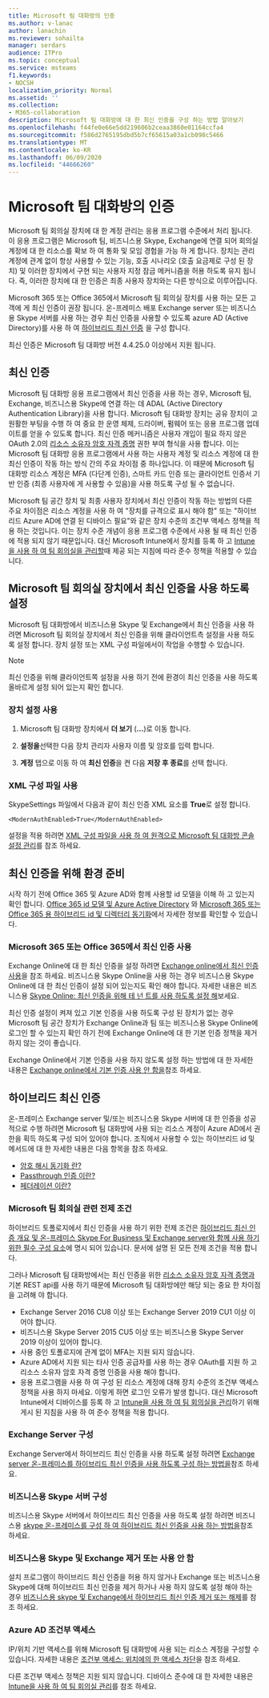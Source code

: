 ```yaml
---
title: Microsoft 팀 대화방의 인증
ms.author: v-lanac
author: lanachin
ms.reviewer: sohailta
manager: serdars
audience: ITPro
ms.topic: conceptual
ms.service: msteams
f1.keywords:
- NOCSH
localization_priority: Normal
ms.assetid: ''
ms.collection:
- M365-collaboration
description: Microsoft 팀 대화방에 대 한 최신 인증을 구성 하는 방법 알아보기
ms.openlocfilehash: f44fe0e66e5dd219606b2ceaa3860e01164ccfa4
ms.sourcegitcommit: f586d2765195dbd5b7cf65615a03a1cb098c5466
ms.translationtype: MT
ms.contentlocale: ko-KR
ms.lasthandoff: 06/09/2020
ms.locfileid: "44666260"
---
```

# <a name="authentication-in-microsoft-teams-rooms"></a>Microsoft 팀 대화방의 인증

Microsoft 팀 회의실 장치에 대 한 계정 관리는 응용 프로그램 수준에서 처리 됩니다. 이 응용 프로그램은 Microsoft 팀, 비즈니스용 Skype, Exchange에 연결 되어 회의실 계정에 대 한 리소스를 확보 하 여 통화 및 모임 경험을 가능 하 게 합니다. 장치는 관리 계정에 관계 없이 항상 사용할 수 있는 기능, 호출 시나리오 (호출 요금제로 구성 된 장치) 및 이러한 장치에서 구현 되는 사용자 지정 잠금 메커니즘을 허용 하도록 유지 됩니다. 즉, 이러한 장치에 대 한 인증은 최종 사용자 장치와는 다른 방식으로 이루어집니다.  

Microsoft 365 또는 Office 365에서 Microsoft 팀 회의실 장치를 사용 하는 모든 고객에 게 최신 인증이 권장 됩니다. 온-프레미스 배포 Exchange server 또는 비즈니스용 Skype 서버를 사용 하는 경우 최신 인증을 사용할 수 있도록 azure AD (Active Directory)를 사용 하 여 [하이브리드 최신 인증](https://docs.microsoft.com/office365/enterprise/hybrid-modern-auth-overview) 을 구성 합니다.

최신 인증은 Microsoft 팀 대화방 버전 4.4.25.0 이상에서 지원 됩니다.

## <a name="modern-authentication"></a>최신 인증

Microsoft 팀 대화방 응용 프로그램에서 최신 인증을 사용 하는 경우, Microsoft 팀, Exchange, 비즈니스용 Skype에 연결 하는 데 ADAL (Active Directory Authentication Library)을 사용 합니다. Microsoft 팀 대화방 장치는 공유 장치이 고 원활한 부팅을 수행 하 여 중요 한 운영 체제, 드라이버, 펌웨어 또는 응용 프로그램 업데이트를 얻을 수 있도록 합니다. 최신 인증 메커니즘은 사용자 개입이 필요 하지 않은 OAuth 2.0의 [리소스 소유자 암호 자격 증명](https://tools.ietf.org/html/rfc6749#section-1.3.3) 권한 부여 형식을 사용 합니다. 이는 Microsoft 팀 대화방 응용 프로그램에서 사용 하는 사용자 계정 및 리소스 계정에 대 한 최신 인증이 작동 하는 방식 간의 주요 차이점 중 하나입니다. 이 때문에 Microsoft 팀 대화방 리소스 계정은 MFA (다단계 인증), 스마트 카드 인증 또는 클라이언트 인증서 기반 인증 (최종 사용자에 게 사용할 수 있음)을 사용 하도록 구성 될 수 없습니다.

Microsoft 팀 공간 장치 및 최종 사용자 장치에서 최신 인증이 작동 하는 방법의 다른 주요 차이점은 리소스 계정을 사용 하 여 "장치를 규격으로 표시 해야 함" 또는 "하이브리드 Azure AD에 연결 된 디바이스 필요"와 같은 장치 수준의 조건부 액세스 정책을 적용 하는 것입니다. 이는 장치 수준 개념이 응용 프로그램 수준에서 사용 될 때 최신 인증에 적용 되지 않기 때문입니다. 대신 Microsoft Intune에서 장치를 등록 하 고 [Intune을 사용 하 여 팀 회의실을 관리할](https://techcommunity.microsoft.com/t5/intune-customer-success/managing-teams-meeting-rooms-with-intune/ba-p/1069230)때 제공 되는 지침에 따라 준수 정책을 적용할 수 있습니다.

## <a name="enable-modern-authentication-on-a-microsoft-teams-rooms-device"></a>Microsoft 팀 회의실 장치에서 최신 인증을 사용 하도록 설정

Microsoft 팀 대화방에서 비즈니스용 Skype 및 Exchange에서 최신 인증을 사용 하려면 Microsoft 팀 회의실 장치에서 최신 인증을 위해 클라이언트측 설정을 사용 하도록 설정 합니다. 장치 설정 또는 XML 구성 파일에서이 작업을 수행할 수 있습니다.

> [!NOTE]
> 최신 인증을 위해 클라이언트쪽 설정을 사용 하기 전에 환경이 최신 인증을 사용 하도록 올바르게 설정 되어 있는지 확인 합니다.

### <a name="using-device-settings"></a>장치 설정 사용

1. Microsoft 팀 대화방 장치에서 **더 보기** (**...**)로 이동 합니다.
    
2. **설정을**선택한 다음 장치 관리자 사용자 이름 및 암호를 입력 합니다.
3. **계정** 탭으로 이동 하 여 **최신 인증**을 켠 다음 **저장 후 종료**를 선택 합니다.

### <a name="using-the-xml-config-file"></a>XML 구성 파일 사용

SkypeSettings 파일에서 다음과 같이 최신 인증 XML 요소를 **True**로 설정 합니다.

```
<ModernAuthEnabled>True</ModernAuthEnabled>
```

설정을 적용 하려면 [XML 구성 파일을 사용 하 여 원격으로 Microsoft 팀 대화방 콘솔 설정 관리](xml-config-file.md)를 참조 하세요.

## <a name="prepare-your-environment-for-modern-authentication"></a>최신 인증을 위해 환경 준비

시작 하기 전에 Office 365 및 Azure AD와 함께 사용할 id 모델을 이해 하 고 있는지 확인 합니다. [Office 365 id 모델 및 Azure Active Directory](https://docs.microsoft.com/Office365/Enterprise/about-office-365-identity) 와 [Microsoft 365 또는 Office 365 용 하이브리드 id 및 디렉터리 동기화](https://docs.microsoft.com/Office365/Enterprise/plan-for-directory-synchronization)에서 자세한 정보를 확인할 수 있습니다.

### <a name="enable-modern-authentication-in-microsoft-365-or-office-365"></a>Microsoft 365 또는 Office 365에서 최신 인증 사용

Exchange Online에 대 한 최신 인증을 설정 하려면 [Exchange online에서 최신 인증 사용](https://docs.microsoft.com/exchange/clients-and-mobile-in-exchange-online/enable-or-disable-modern-authentication-in-exchange-online)을 참조 하세요. 비즈니스용 Skype Online을 사용 하는 경우 비즈니스용 Skype Online에 대 한 최신 인증이 설정 되어 있는지도 확인 해야 합니다. 자세한 내용은 비즈니스용 [Skype Online: 최신 인증을 위해 테 넌 트를 사용 하도록 설정 해](https://aka.ms/SkypeModernAuth)보세요.

최신 인증 설정이 켜져 있고 기본 인증을 사용 하도록 구성 된 장치가 없는 경우 Microsoft 팀 공간 장치가 Exchange Online과 팀 또는 비즈니스용 Skype Online에 로그인 할 수 있는지 확인 하기 전에 Exchange Online에 대 한 기본 인증 정책을 제거 하지 않는 것이 좋습니다.

Exchange Online에서 기본 인증을 사용 하지 않도록 설정 하는 방법에 대 한 자세한 내용은 [Exchange online에서 기본 인증 사용 안 함을](https://docs.microsoft.com/exchange/clients-and-mobile-in-exchange-online/disable-basic-authentication-in-exchange-online)참조 하세요.

## <a name="hybrid-modern-authentication"></a>하이브리드 최신 인증

온-프레미스 Exchange server 및/또는 비즈니스용 Skype 서버에 대 한 인증을 성공적으로 수행 하려면 Microsoft 팀 대화방에 사용 되는 리소스 계정이 Azure AD에서 권한을 획득 하도록 구성 되어 있어야 합니다. 조직에서 사용할 수 있는 하이브리드 id 및 메서드에 대 한 자세한 내용은 다음 항목을 참조 하세요. 

- [암호 해시 동기화 란?](https://docs.microsoft.com/azure/active-directory/hybrid/whatis-phs)
- [Passthrough 인증 이란?](https://docs.microsoft.com/azure/active-directory/hybrid/how-to-connect-pta)
- [페더레이션 이란?](https://docs.microsoft.com/azure/active-directory/hybrid/whatis-fed)

### <a name="prerequisites-specific-to-microsoft-teams-rooms"></a>Microsoft 팀 회의실 관련 전제 조건

하이브리드 토폴로지에서 최신 인증을 사용 하기 위한 전제 조건은 [하이브리드 최신 인증 개요 및 온-프레미스 Skype For Business 및 Exchange server와 함께 사용 하기 위한 필수 구성 요소](https://docs.microsoft.com/office365/enterprise/hybrid-modern-auth-overview)에 명시 되어 있습니다. 문서에 설명 된 모든 전제 조건을 적용 합니다.

그러나 Microsoft 팀 대화방에서는 최신 인증을 위한 [리소스 소유자 암호 자격 증명과](https://tools.ietf.org/html/rfc6749#section-1.3.3) 기본 REST api를 사용 하기 때문에 Microsoft 팀 대화방에만 해당 되는 중요 한 차이점을 고려해 야 합니다.

- Exchange Server 2016 CU8 이상 또는 Exchange Server 2019 CU1 이상 이어야 합니다.
- 비즈니스용 Skype Server 2015 CU5 이상 또는 비즈니스용 Skype Server 2019 이상이 있어야 합니다.
- 사용 중인 토폴로지에 관계 없이 MFA는 지원 되지 않습니다.
- Azure AD에서 지원 되는 타사 인증 공급자를 사용 하는 경우 OAuth를 지원 하 고 리소스 소유자 암호 자격 증명 인증을 사용 해야 합니다.
- 응용 프로그램을 사용 하 여 구성 된 리소스 계정에 대해 장치 수준의 조건부 액세스 정책을 사용 하지 마세요. 이렇게 하면 로그인 오류가 발생 합니다. 대신 Microsoft Intune에서 디바이스를 등록 하 고 [Intune을 사용 하 여 팀 회의실을 관리](https://techcommunity.microsoft.com/t5/intune-customer-success/managing-teams-meeting-rooms-with-intune/ba-p/1069230)하기 위해 게시 된 지침을 사용 하 여 준수 정책을 적용 합니다.

### <a name="configure-exchange-server"></a>Exchange Server 구성

Exchange Server에서 하이브리드 최신 인증을 사용 하도록 설정 하려면 [Exchange server 온-프레미스를 하이브리드 최신 인증을 사용 하도록 구성 하는 방법을](https://docs.microsoft.com/Office365/Enterprise/configure-exchange-server-for-hybrid-modern-authentication)참조 하세요.

### <a name="configure-skype-for-business-server"></a>비즈니스용 Skype 서버 구성

비즈니스용 Skype 서버에서 하이브리드 최신 인증을 사용 하도록 설정 하려면 비즈니스용 [skype 온-프레미스를 구성 하 여 하이브리드 최신 인증을 사용 하는 방법을](https://docs.microsoft.com/Office365/Enterprise/configure-exchange-server-for-hybrid-modern-authentication)참조 하세요.

### <a name="remove-or-disable-skype-for-business-and-exchange"></a>비즈니스용 Skype 및 Exchange 제거 또는 사용 안 함

설치 프로그램이 하이브리드 최신 인증을 허용 하지 않거나 Exchange 또는 비즈니스용 Skype에 대해 하이브리드 최신 인증을 제거 하거나 사용 하지 않도록 설정 해야 하는 경우 [비즈니스용 skype 및 Exchange에서 하이브리드 최신 인증 제거 또는 해제](https://docs.microsoft.com/Office365/Enterprise/remove-or-disable-hybrid-modern-authentication-from-skype-for-business-and-excha)를 참조 하세요.

### <a name="azure-ad-conditional-access"></a>Azure AD 조건부 액세스

IP/위치 기반 액세스를 위해 Microsoft 팀 대화방에 사용 되는 리소스 계정을 구성할 수 있습니다. 자세한 내용은 [조건부 액세스: 위치에의 한 액세스 차단](https://docs.microsoft.com/azure/active-directory/conditional-access/howto-conditional-access-policy-location)을 참조 하세요.

다른 조건부 액세스 정책은 지원 되지 않습니다. 디바이스 준수에 대 한 자세한 내용은 [Intune을 사용 하 여 팀 회의실 관리](https://techcommunity.microsoft.com/t5/intune-customer-success/managing-teams-meeting-rooms-with-intune/ba-p/1069230)를 참조 하세요.  
